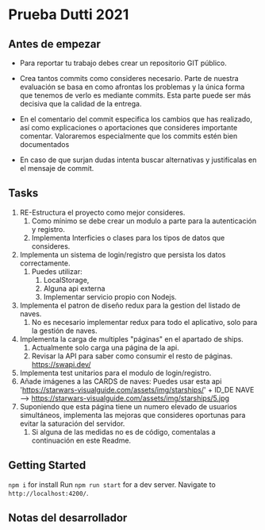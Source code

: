 # Prueba Dutti 2021

## Antes de empezar

- Para reportar tu trabajo debes crear un repositorio GIT público.

- Crea tantos commits como consideres necesario. Parte de nuestra evaluación se basa en como afrontas los problemas y la única forma que tenemos de verlo es mediante commits. Esta parte puede ser más decisiva que la calidad de la entrega.
- En el comentario del commit especifica los cambios que has realizado, así como explicaciones o aportaciones que consideres importante comentar. Valoraremos especialmente que los commits estén bien documentados
- En caso de que surjan dudas intenta buscar alternativas y justifícalas en el mensaje de commit.

## Tasks

1. RE-Estructura el proyecto como mejor consideres.
   1. Como mínimo se debe crear un modulo a parte para la autenticación y registro.
   2. Implementa Interficies o clases para los tipos de datos que consideres.
2. Implementa un sistema de login/registro que persista los datos correctamente.
   1. Puedes utilizar:
      1. LocalStorage,
      2. Alguna api externa
      3. Implementar servicio propio con Nodejs.
3. Implementa el patron de diseño redux para la gestion del listado de naves.
   1. No es necesario implementar redux para todo el aplicativo, solo para la gestión de naves.
4. Implementa la carga de multiples "páginas" en el apartado de ships.
   1. Actualmente solo carga una página de la api.
   2. Revisar la API para saber como consumir el resto de páginas. <https://swapi.dev/>
5. Implementa test unitarios para el modulo de login/registro.
6. Añade imágenes a las CARDS de naves: Puedes usar esta api 'https://starwars-visualguide.com/assets/img/starships/' + ID_DE NAVE --> <https://starwars-visualguide.com/assets/img/starships/5.jpg>
7. Suponiendo que esta página tiene un numero elevado de usuarios simultáneos, implementa las mejoras que consideres oportunas para evitar la saturación del servidor.
   1. Si alguna de las medidas no es de código, comentalas a continuación en este Readme.

## Getting Started

`npm i` for install
Run `npm run start` for a dev server.
Navigate to `http://localhost:4200/`.

## Notas del desarrollador
